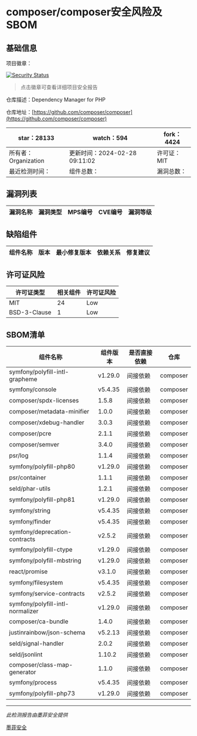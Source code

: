 # composer/composer安全风险及SBOM

## 基础信息

项目徽章：

[![Security Status](https://www.murphysec.com/platform3/v31/badge/1763287731698016256.svg)](https://www.murphysec.com/console/report/1691879488088727552/1763287731698016256)

> 点击徽章可查看详细项目安全报告

仓库描述：Dependency Manager for PHP

仓库地址：[https://github.com/composer/composer](https://github.com/composer/composer)

| star：28133 | watch：594 | fork：4424 |
| ----------- | -------------- | ------------ |
| 所有者：Organization | 更新时间：2024-02-28 09:11:02 | 许可证：MIT |
| 最近检测时间： | 组件总数： | 漏洞总数： |




## 漏洞列表

| 漏洞名称 | 漏洞类型 | MPS编号 | CVE编号 | 漏洞等级 |
| ------- | ------ | ------- | ------ | ----- |





## 缺陷组件

| 组件名称 | 版本 | 最小修复版本 | 依赖关系 | 修复建议 |
| -------- | ---- | ------------ | -------- | -------- |





## 许可证风险

| 许可证类型 | 相关组件 | 许可证风险 |
| ---------- | -------- | ---------- |
|MIT|24|Low|
|BSD-3-Clause|1|Low|




## SBOM清单

| 组件名称 | 组件版本 | 是否直接依赖 | 仓库 |
| -------- | -------- | ------------ | ---- |
|symfony/polyfill-intl-grapheme|v1.29.0|间接依赖|composer|
|symfony/console|v5.4.35|间接依赖|composer|
|composer/spdx-licenses|1.5.8|间接依赖|composer|
|composer/metadata-minifier|1.0.0|间接依赖|composer|
|composer/xdebug-handler|3.0.3|间接依赖|composer|
|composer/pcre|2.1.1|间接依赖|composer|
|composer/semver|3.4.0|间接依赖|composer|
|psr/log|1.1.4|间接依赖|composer|
|symfony/polyfill-php80|v1.29.0|间接依赖|composer|
|psr/container|1.1.1|间接依赖|composer|
|seld/phar-utils|1.2.1|间接依赖|composer|
|symfony/polyfill-php81|v1.29.0|间接依赖|composer|
|symfony/string|v5.4.35|间接依赖|composer|
|symfony/finder|v5.4.35|间接依赖|composer|
|symfony/deprecation-contracts|v2.5.2|间接依赖|composer|
|symfony/polyfill-ctype|v1.29.0|间接依赖|composer|
|symfony/polyfill-mbstring|v1.29.0|间接依赖|composer|
|react/promise|v3.1.0|间接依赖|composer|
|symfony/filesystem|v5.4.35|间接依赖|composer|
|symfony/service-contracts|v2.5.2|间接依赖|composer|
|symfony/polyfill-intl-normalizer|v1.29.0|间接依赖|composer|
|composer/ca-bundle|1.4.0|间接依赖|composer|
|justinrainbow/json-schema|v5.2.13|间接依赖|composer|
|seld/signal-handler|2.0.2|间接依赖|composer|
|seld/jsonlint|1.10.2|间接依赖|composer|
|composer/class-map-generator|1.1.0|间接依赖|composer|
|symfony/process|v5.4.35|间接依赖|composer|
|symfony/polyfill-php73|v1.29.0|间接依赖|composer|


------

*此检测报告由墨菲安全提供*

[墨菲安全](www.murphysec.com)